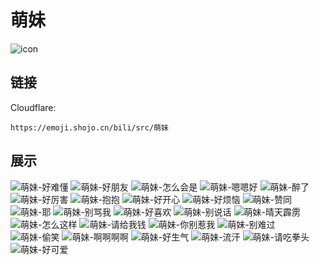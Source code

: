 # 萌妹
![icon](https://emoji.shojo.cn/bili/src/萌妹/icon.png)
## 链接
Cloudflare:
```
https://emoji.shojo.cn/bili/src/萌妹
```
## 展示
![萌妹-好难懂](https://emoji.shojo.cn/bili/src/萌妹/萌妹-好难懂.png)
![萌妹-好朋友](https://emoji.shojo.cn/bili/src/萌妹/萌妹-好朋友.png)
![萌妹-怎么会是](https://emoji.shojo.cn/bili/src/萌妹/萌妹-怎么会是.png)
![萌妹-嗯嗯好](https://emoji.shojo.cn/bili/src/萌妹/萌妹-嗯嗯好.png)
![萌妹-醉了](https://emoji.shojo.cn/bili/src/萌妹/萌妹-醉了.png)
![萌妹-好厉害](https://emoji.shojo.cn/bili/src/萌妹/萌妹-好厉害.png)
![萌妹-抱抱](https://emoji.shojo.cn/bili/src/萌妹/萌妹-抱抱.png)
![萌妹-好开心](https://emoji.shojo.cn/bili/src/萌妹/萌妹-好开心.png)
![萌妹-好烦恼](https://emoji.shojo.cn/bili/src/萌妹/萌妹-好烦恼.png)
![萌妹-赞同](https://emoji.shojo.cn/bili/src/萌妹/萌妹-赞同.png)
![萌妹-耶](https://emoji.shojo.cn/bili/src/萌妹/萌妹-耶.png)
![萌妹-别骂我](https://emoji.shojo.cn/bili/src/萌妹/萌妹-别骂我.png)
![萌妹-好喜欢](https://emoji.shojo.cn/bili/src/萌妹/萌妹-好喜欢.png)
![萌妹-别说话](https://emoji.shojo.cn/bili/src/萌妹/萌妹-别说话.png)
![萌妹-晴天霹雳](https://emoji.shojo.cn/bili/src/萌妹/萌妹-晴天霹雳.png)
![萌妹-怎么这样](https://emoji.shojo.cn/bili/src/萌妹/萌妹-怎么这样.png)
![萌妹-请给我钱](https://emoji.shojo.cn/bili/src/萌妹/萌妹-请给我钱.png)
![萌妹-你别惹我](https://emoji.shojo.cn/bili/src/萌妹/萌妹-你别惹我.png)
![萌妹-别难过](https://emoji.shojo.cn/bili/src/萌妹/萌妹-别难过.png)
![萌妹-偷笑](https://emoji.shojo.cn/bili/src/萌妹/萌妹-偷笑.png)
![萌妹-啊啊啊啊](https://emoji.shojo.cn/bili/src/萌妹/萌妹-啊啊啊啊.png)
![萌妹-好生气](https://emoji.shojo.cn/bili/src/萌妹/萌妹-好生气.png)
![萌妹-流汗](https://emoji.shojo.cn/bili/src/萌妹/萌妹-流汗.png)
![萌妹-请吃拳头](https://emoji.shojo.cn/bili/src/萌妹/萌妹-请吃拳头.png)
![萌妹-好可爱](https://emoji.shojo.cn/bili/src/萌妹/萌妹-好可爱.png)
